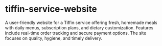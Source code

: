 # tiffin-service-website
A user-friendly website for a Tiffin service offering fresh, homemade meals with daily menus, subscription plans, and dietary customization. Features include real-time order tracking and secure payment options. The site focuses on quality, hygiene, and timely delivery.
